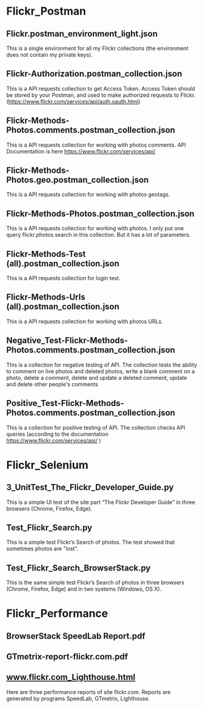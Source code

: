 # Flickr_Postman
## Flickr.postman_environment_light.json
This is a single environment for all my Flickr collections (the environment does not contain my private keys).
## Flickr-Authorization.postman_collection.json
This is  a API requests collection to get Access Token.
Access Token should be stored by your Postman, and used to make authorized requests to Flickr.
(https://www.flickr.com/services/api/auth.oauth.html)
## Flickr-Methods-Photos.comments.postman_collection.json
This is  a API requests collection for working with photos comments. 
API Documentation is here https://www.flickr.com/services/api/
## Flickr-Methods-Photos.geo.postman_collection.json
This is  a API requests collection for working with photos geotags. 
## Flickr-Methods-Photos.postman_collection.json
This is  a API requests collection for working with photos. I only put one query flickr.photos.search in this collection. But it has a lot of parameters.
## Flickr-Methods-Test (all).postman_collection.json
This is  a API requests collection for login test.
## Flickr-Methods-Urls (all).postman_collection.json
This is  a API requests collection for working with photos URLs.
## Negative_Test-Flickr-Methods-Photos.comments.postman_collection.json
This is a collection for negative testing of API.
The collection tests the ability to comment on live photos and deleted photos, write a blank comment on a photo, delete a comment, delete and update a deleted comment, update and delete other people's comments
## Positive_Test-Flickr-Methods-Photos.comments.postman_collection.json
This is a collection for positive testing of API.
The collection checks API queries (according to the documentation https://www.flickr.com/services/api/ )

# Flickr_Selenium
## 3_UnitTest_The_Flickr_Developer_Guide.py
This is a simple UI test of the site part “The Flickr Developer Guide” in three browsers (Chrome, Firefox, Edge).
## Test_Flickr_Search.py
This is a simple test Flickr’s Search of photos. The test showed that sometimes photos are "lost".
## Test_Flickr_Search_BrowserStack.py
This is the same simple test Flickr’s Search of photos in three browsers (Chrome, Firefox, Edge) and in two systems (Windows, OS X).

# Flickr_Performance
## BrowserStack SpeedLab Report.pdf
## GTmetrix-report-flickr.com.pdf
## www.flickr.com_Lighthouse.html
Here are three performance reports of site flickr.com. Reports are generated by programs SpeedLab, GTmetrix, Lighthouse.
